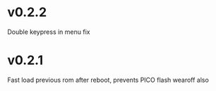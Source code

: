 # v0.2.2

Double keypress in menu fix

# v0.2.1

Fast load previous rom after reboot, prevents PICO flash wearoff also
